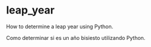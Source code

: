 # leap_year
How to determine a leap year using Python.

Como determinar si es un año bisiesto utilizando Python.
